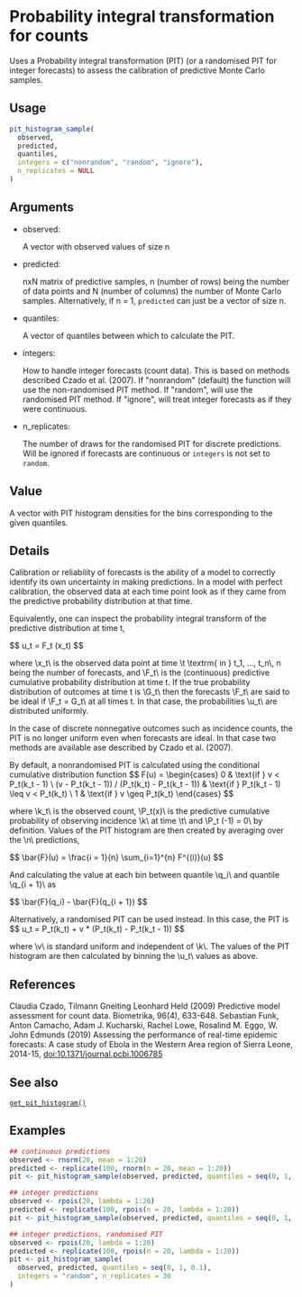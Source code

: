 # Probability integral transformation for counts

Uses a Probability integral transformation (PIT) (or a randomised PIT
for integer forecasts) to assess the calibration of predictive Monte
Carlo samples.

## Usage

``` r
pit_histogram_sample(
  observed,
  predicted,
  quantiles,
  integers = c("nonrandom", "random", "ignore"),
  n_replicates = NULL
)
```

## Arguments

- observed:

  A vector with observed values of size n

- predicted:

  nxN matrix of predictive samples, n (number of rows) being the number
  of data points and N (number of columns) the number of Monte Carlo
  samples. Alternatively, if n = 1, `predicted` can just be a vector of
  size n.

- quantiles:

  A vector of quantiles between which to calculate the PIT.

- integers:

  How to handle integer forecasts (count data). This is based on methods
  described Czado et al. (2007). If "nonrandom" (default) the function
  will use the non-randomised PIT method. If "random", will use the
  randomised PIT method. If "ignore", will treat integer forecasts as if
  they were continuous.

- n_replicates:

  The number of draws for the randomised PIT for discrete predictions.
  Will be ignored if forecasts are continuous or `integers` is not set
  to `random`.

## Value

A vector with PIT histogram densities for the bins corresponding to the
given quantiles.

## Details

Calibration or reliability of forecasts is the ability of a model to
correctly identify its own uncertainty in making predictions. In a model
with perfect calibration, the observed data at each time point look as
if they came from the predictive probability distribution at that time.

Equivalently, one can inspect the probability integral transform of the
predictive distribution at time t,

\$\$ u_t = F_t (x_t) \$\$

where \\x_t\\ is the observed data point at time \\t \textrm{ in } t_1,
…, t_n\\, n being the number of forecasts, and \\F_t\\ is the
(continuous) predictive cumulative probability distribution at time t.
If the true probability distribution of outcomes at time t is \\G_t\\
then the forecasts \\F_t\\ are said to be ideal if \\F_t = G_t\\ at all
times t. In that case, the probabilities \\u_t\\ are distributed
uniformly.

In the case of discrete nonnegative outcomes such as incidence counts,
the PIT is no longer uniform even when forecasts are ideal. In that case
two methods are available ase described by Czado et al. (2007).

By default, a nonrandomised PIT is calculated using the conditional
cumulative distribution function \$\$ F(u) = \begin{cases} 0 & \text{if
} v \< P_t(k_t - 1) \\ (v - P_t(k_t - 1)) / (P_t(k_t) - P_t(k_t - 1)) &
\text{if } P_t(k_t - 1) \leq v \< P_t(k_t) \\ 1 & \text{if } v \geq
P_t(k_t) \end{cases} \$\$

where \\k_t\\ is the observed count, \\P_t(x)\\ is the predictive
cumulative probability of observing incidence \\k\\ at time \\t\\ and
\\P_t (-1) = 0\\ by definition. Values of the PIT histogram are then
created by averaging over the \\n\\ predictions,

\$\$ \bar{F}(u) = \frac{i = 1}{n} \sum\_{i=1}^{n} F^{(i)}(u) \$\$

And calculating the value at each bin between quantile \\q_i\\ and
quantile \\q\_{i + 1}\\ as

\$\$ \bar{F}(q_i) - \bar{F}(q\_{i + 1}) \$\$

Alternatively, a randomised PIT can be used instead. In this case, the
PIT is \$\$ u_t = P_t(k_t) + v \* (P_t(k_t) - P_t(k_t - 1)) \$\$

where \\v\\ is standard uniform and independent of \\k\\. The values of
the PIT histogram are then calculated by binning the \\u_t\\ values as
above.

## References

Claudia Czado, Tilmann Gneiting Leonhard Held (2009) Predictive model
assessment for count data. Biometrika, 96(4), 633-648. Sebastian Funk,
Anton Camacho, Adam J. Kucharski, Rachel Lowe, Rosalind M. Eggo, W. John
Edmunds (2019) Assessing the performance of real-time epidemic
forecasts: A case study of Ebola in the Western Area region of Sierra
Leone, 2014-15,
[doi:10.1371/journal.pcbi.1006785](https://doi.org/10.1371/journal.pcbi.1006785)

## See also

[`get_pit_histogram()`](https://epiforecasts.io/scoringutils/dev/reference/get_pit_histogram.md)

## Examples

``` r
## continuous predictions
observed <- rnorm(20, mean = 1:20)
predicted <- replicate(100, rnorm(n = 20, mean = 1:20))
pit <- pit_histogram_sample(observed, predicted, quantiles = seq(0, 1, 0.1))

## integer predictions
observed <- rpois(20, lambda = 1:20)
predicted <- replicate(100, rpois(n = 20, lambda = 1:20))
pit <- pit_histogram_sample(observed, predicted, quantiles = seq(0, 1, 0.1))

## integer predictions, randomised PIT
observed <- rpois(20, lambda = 1:20)
predicted <- replicate(100, rpois(n = 20, lambda = 1:20))
pit <- pit_histogram_sample(
  observed, predicted, quantiles = seq(0, 1, 0.1),
  integers = "random", n_replicates = 30
)
```
